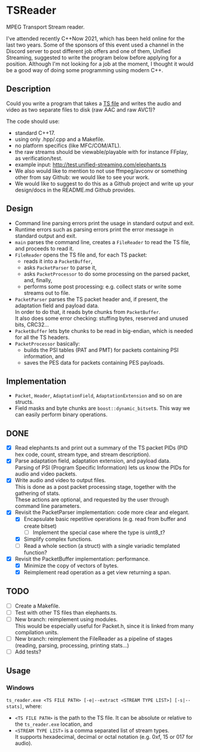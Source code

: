 # TSReader
MPEG Transport Stream reader.

I've attended recently C\+\+Now 2021, which has been held online for the last two years.
Some of the sponsors of this event used a channel in the Discord server to post different job offers and one of them, Unified Streaming, suggested to write the program below before applying for a position.
Although I'm not looking for a job at the moment, I thought it would be a good way of doing some programming using modern C\+\+.

## Description

Could you write a program that takes a [TS file](http://en.wikipedia.org/wiki/MPEG_transport_stream) and writes the audio and video as two separate files to disk (raw AAC and raw AVC1)?

The code should use:
- standard C\+\+17.
- using only .hpp/.cpp and a Makefile.
- no platform specifics (like MFC/COM/ATL).
- the raw streams should be viewable/playable with for instance FFplay, as verification/test.
- example input: http://test.unified-streaming.com/elephants.ts
- We also would like to mention to not use ffmpeg/avconv or something other from say Github: we would like to see your work.
- We would like to suggest to do this as a Github project and write up your design/docs in the README.md Github provides.

## Design

- Command line parsing errors print the usage in standard output and exit.
- Runtime errors such as parsing errors print the error message in standard output and exit.
- `main` parses the command line, creates a `FileReader` to read the TS file, and proceeds to read it.
- `FileReader` opens the TS file and, for each TS packet:
  - reads it into a `PacketBuffer`,
  - asks `PacketParser` to parse it,
  - asks `PacketProcessor` to do some processing on the parsed packet, and, finally,
  - performs some post processing: e.g. collect stats or write some streams out to file.
- `PacketParser` parses the TS packet header and, if present, the adaptation field and payload data.<br/>
    In order to do that, it reads byte chunks from `PacketBuffer`.<br/>
    It also does some error checking: stuffing bytes, reserved and unused bits, CRC32...
- `PacketBuffer` lets byte chunks to be read in big-endian, which is needed for all the TS headers.
- `PacketProcessor` basically:
  - builds the PSI tables (PAT and PMT) for packets containing PSI information, and
  - saves the PES data for packets containing PES payloads.

## Implementation

- `Packet`, `Header`, `AdaptationField`, `AdaptationExtension` and so on are structs.
- Field masks and byte chunks are `boost::dynamic_bitset`s. This way we can easily perform binary operations.

## DONE

- [X] Read elephants.ts and print out a summary of the TS packet PIDs (PID hex code, count, stream type, and stream description).
- [X] Parse adaptation field, adaptation extension, and payload data.<br/>
    Parsing of PSI (Program Specific Information) lets us know the PIDs for audio and video packets.
- [X] Write audio and video to output files.<br/>
    This is done as a post packet processing stage, together with the gathering of stats.<br/>
    These actions are optional, and requested by the user through command line parameters.
- [X] Revisit the PacketParser implementation: code more clear and elegant.
  - [X] Encapsulate basic repetitive operations (e.g. read from buffer and create bitset)
    - [ ] Implement the special case where the type is uint8_t?
  - [X] Simplify complex functions.
  - [ ] Read a whole section (a struct) with a single variadic templated function?
- [X] Revisit the PacketBuffer implementation: performance.
  - [X] Minimize the copy of vectors of bytes.
  - [X] Reimplement read operation as a get view returning a span.

## TODO

- [ ] Create a Makefile.
- [ ] Test with other TS files than elephants.ts.
- [ ] New branch: reimplement using modules.<br/>
    This would be especially useful for Packet.h, since it is linked from many compilation units.
- [ ] New branch: reimplement the FileReader as a pipeline of stages (reading, parsing, processing, printing stats...)
- [ ] Add tests?

## Usage

### Windows

`ts_reader.exe <TS FILE PATH> [-e|--extract <STREAM TYPE LIST>] [-s|--stats]`, where:<br/>
- `<TS FILE PATH>` is the path to the TS file. It can be absolute or relative to the `ts_reader.exe` location, and
- `<STREAM TYPE LIST>` is a comma separated list of stream types.<br/>
    It supports hexadecimal, decimal or octal notation (e.g. 0xf, 15 or 017 for audio).
